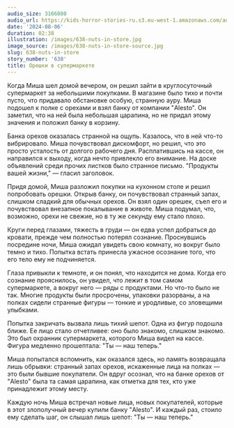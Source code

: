 ```yaml
---
audio_size: 3166080
audio_url: https://kids-horror-stories-ru.s3.eu-west-1.amazonaws.com/audio/638-nuts-in-store.mp3
date: '2024-08-06'
duration: 02:38
illustration: /images/638-nuts-in-store.jpg
image_source: /images/638-nuts-in-store-source.jpg
slug: 638-nuts-in-store
story_number: '638'
title: Орешки в супермаркете
---
```


Когда Миша шел домой вечером, он решил зайти в круглосуточный супермаркет за небольшими покупками. В магазине было тихо и почти пусто, что придавало обстановке особую, странную ауру. Миша подошел к полке с орехами и взял банку от компании "Alesto". Он заметил, что на ней была небольшая царапина, но не придал этому значения и положил банку в корзину.

Банка орехов оказалась странной на ощупь. Казалось, что в ней что-то вибрировало. Миша почувствовал дискомфорт, но решил, что это просто усталость от долгого рабочего дня. Расплатившись на кассе, он направился к выходу, когда нечто привлекло его внимание. На доске объявлений среди прочих листков было странное письмо. "Продукты вашей жизни," — гласил заголовок.

Придя домой, Миша разложил покупки на кухонном столе и решил попробовать орешки. Открыв банку, он почувствовал странный запах, слишком сладкий для обычных орехов. Он взял один орешек, съел его и почувствовал внезапное покалывание в животе. Миша подумал, что, возможно, орехи не свежие, но в ту же секунду ему стало плохо.

Круги перед глазами, тяжесть в груди — он едва успел добраться до кровати, прежде чем полностью потерял сознание. Проснувшись посредине ночи, Миша ожидал увидеть свою комнату, но вокруг было темно и тихо. Попытка встать принесла ужасное осознание того, что его тело ему не подчиняется.

Глаза привыкли к темноте, и он понял, что находится не дома. Когда его сознание прояснилось, он увидел, что лежит в том самом супермаркете, а вокруг него — ряды с продуктами. Но что-то было не так. Многие продукты были просрочены, упаковки разорваны, а на полках сидели странные фигуры — тонкие и уродливые, со зловещими улыбками.

Попытка закричать вызвала лишь тихий шепот. Одна из фигур подошла ближе. Ее лицо стало отчетливее: оно было знакомо, слишком знакомо. Это был охранник супермаркета, которого Миша видел на кассе. Фигура медленно прошептала: "Ты — наш теперь."

Миша попытался вспомнить, как оказался здесь, но память возвращала лишь обрывки: странный запах орехов, искаженные лица на полках — это были бывшие покупатели. Он вдруг осознал, что на банке орехов от "Alesto" была та самая царапина, как отметка для тех, кто уже принадлежит этому месту.

Каждую ночь Миша встречал новые лица, новых покупателей, которые в этот злополучный вечер купили банку "Alesto". И каждый раз, стоило ему сделать шаг, он слышал лишь шепот: "Ты — наш теперь."